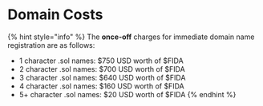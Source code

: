 # Domain Costs

{% hint style="info" %}
The **once-off** charges for immediate domain name registration are as follows:

* 1 character .sol names: $750 USD worth of $FIDA
* 2 character .sol names: $700 USD worth of $FIDA
* 3 character .sol names: $640 USD worth of $FIDA
* 4 character .sol names: $160 USD worth of $FIDA
* 5+ character .sol names: $20 USD worth of $FIDA
{% endhint %}
